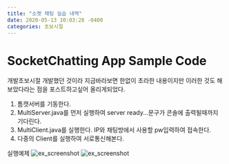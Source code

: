 ```yaml
---
title: "소켓 채팅 실습 내역"
date: 2020-05-13 10:03:28 -0400
categories: 초보시절
---
```



# SocketChatting App Sample Code

개발초보시절 개발했던 것이라 지금바라보면 한없이 초라한 내용이지만 이러한 것도 해보았다라는 점을 포스트하고싶어 올리게되었다.

1. 톰캣서버를 기동한다.
2. MultiServer.java를 먼저 실행하여 server ready...문구가 콘솔에 출력될때까지 기다린다.
3. MultiClient.java를 실행한다. IP와 채팅방에서 사용할 pw입력하여 접속한다.
4. 다중의 Client를 실행하여 서로통신해본다.

실행예제
![ex_screenshot](./TestCase.JPG)
![ex_screenshot](./TestCase2.JPG)
